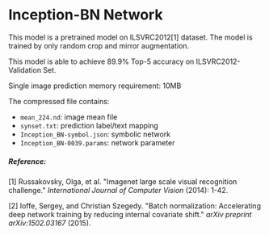 # Inception-BN Network

This model is a pretrained model on ILSVRC2012[1] dataset. The model is trained by only random crop and mirror augmentation.

This model is able to achieve 89.9% Top-5 accuracy on ILSVRC2012-Validation Set.

Single image prediction memory requirement: 10MB


The compressed file contains:
- ```mean_224.nd```: image mean file
- ```synset.txt```: prediction label/text mapping
- ```Inception_BN-symbol.json```: symbolic network
- ```Inception_BN-0039.params```: network parameter



##### Reference:

[1] Russakovsky, Olga, et al. "Imagenet large scale visual recognition challenge." *International Journal of Computer Vision* (2014): 1-42.

[2] Ioffe, Sergey, and Christian Szegedy. "Batch normalization: Accelerating deep network training by reducing internal covariate shift." *arXiv preprint arXiv:1502.03167* (2015).
